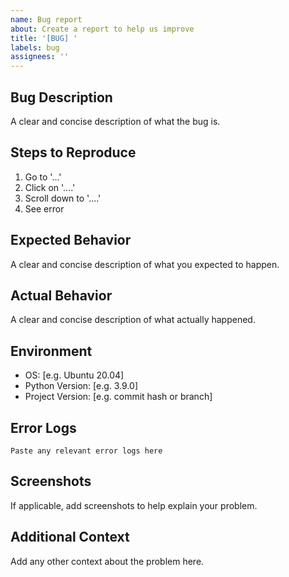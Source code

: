 ```yaml
---
name: Bug report
about: Create a report to help us improve
title: '[BUG] '
labels: bug
assignees: ''
---
```


## Bug Description
A clear and concise description of what the bug is.

## Steps to Reproduce
1. Go to '...'
2. Click on '....'
3. Scroll down to '....'
4. See error

## Expected Behavior
A clear and concise description of what you expected to happen.

## Actual Behavior
A clear and concise description of what actually happened.

## Environment
- OS: [e.g. Ubuntu 20.04]
- Python Version: [e.g. 3.9.0]
- Project Version: [e.g. commit hash or branch]

## Error Logs
```
Paste any relevant error logs here
```

## Screenshots
If applicable, add screenshots to help explain your problem.

## Additional Context
Add any other context about the problem here.
